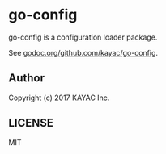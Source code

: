 # go-config

go-config is a configuration loader package.

See [godoc.org/github.com/kayac/go-config](https://godoc.org/github.com/kayac/go-config).


## Author

Copyright (c) 2017 KAYAC Inc.

## LICENSE

MIT
